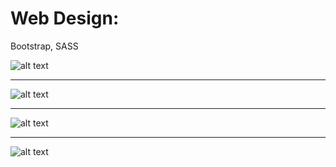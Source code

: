 # Web Design:
Bootstrap, SASS

![alt text](https://github.com/MatinOna/Web-Design/blob/master/honey_web/img/Captura_2.PNG)<hr>
![alt text](https://github.com/MatinOna/Web-Design/blob/master/honey_web/img/Captura_4.PNG)<hr>
![alt text](https://github.com/MatinOna/Web-Design/blob/master/honey_web/img/Captura_0.PNG)<hr>
![alt text](https://github.com/MatinOna/Web-Design/blob/master/honey_web/img/Captura_1.PNG)
